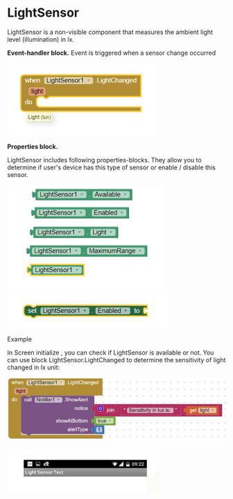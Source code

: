 # LightSensor

LightSensor is a non-visible component that measures the ambient light level \(illumination\) in lx.

**Event-handler block.** Event is triggered when a sensor change occurred

![](../../../.gitbook/assets/image%20%2820%29.png)

**Properties block.**

LightSensor includes following properties-blocks. They allow you to determine if user's device has this type of sensor or enable / disable this sensor.

![](../../../.gitbook/assets/image%20%2814%29.png) ![](../../../.gitbook/assets/image%20%2825%29.png)

Example

In Screen initialize , you can check if LightSensor is available or not. You can use block LightSensor.LightChanged to determine the sensitivity of light changed in lx unit:

![](../../../.gitbook/assets/6a6d31b9-5a91-4f26-8562-2924ec75ffde.jpg)

![](../../../.gitbook/assets/image%20%2827%29.png)


